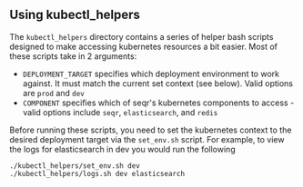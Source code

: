 ## Using kubectl_helpers

The `kubectl_helpers` directory contains a series of helper bash scripts designed to make accessing kubernetes 
resources a bit easier. Most of these scripts take in 2 arguments:
- `DEPLOYMENT_TARGET` specifies which deployment environment to work against. It must match the current 
set context (see below). Valid options are `prod` and `dev`
- `COMPONENT` specifies which of seqr's kubernetes components to access - valid options include `seqr`, 
`elasticsearch`, and `redis`

Before running these scripts, you need to set the kubernetes context to the desired deployment target via the 
`set_env.sh` script. For example, to view the logs for elasticsearch in dev you would run the following

```
./kubectl_helpers/set_env.sh dev
./kubectl_helpers/logs.sh dev elasticsearch
```
 